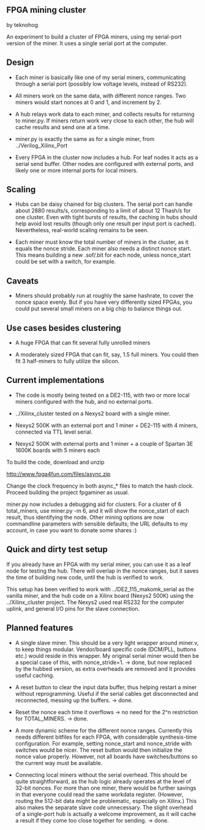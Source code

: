 FPGA mining cluster
-------------------

by teknohog

An experiment to build a cluster of FPGA miners, using my serial-port
version of the miner. It uses a single serial port at the computer.


Design
------

* Each miner is basically like one of my serial miners, communicating
  through a serial port (possibly low voltage levels, instead of
  RS232).

* All miners work on the same data, with different nonce ranges. Two
  miners would start nonces at 0 and 1, and increment by 2.

* A hub relays work data to each miner, and collects results for
  returning to miner.py. If miners return work very close to each
  other, the hub will cache results and send one at a time.
 
* miner.py is exactly the same as for a single miner, from
  ../Verilog_Xilinx_Port

* Every FPGA in the cluster now includes a hub. For leaf nodes it acts
  as a serial send buffer. Other nodes are configured with external
  ports, and likely one or more internal ports for local miners.


Scaling
-------

* Hubs can be daisy chained for big clusters. The serial port can
  handle about 2880 results/s, corresponding to a limit of about 12
  Thash/s for one cluster. Even with tight bursts of results, the
  caching in hubs should help avoid lost results (though only one
  result per input port is cached). Nevertheless, real-world scaling
  remains to be seen.

* Each miner must know the total number of miners in the cluster, as
  it equals the nonce stride. Each miner also needs a distinct nonce
  start. This means building a new .sof/.bit for each node, unless
  nonce_start could be set with a switch, for example.


Caveats
-------

* Miners should probably run at roughly the same hashrate, to cover
  the nonce space evenly. But if you have very differently sized
  FPGAs, you could put several small miners on a big chip to balance
  things out.


Use cases besides clustering
----------------------------

* A huge FPGA that can fit several fully unrolled miners

* A moderately sized FPGA that can fit, say, 1.5 full miners. You
  could then fit 3 half-miners to fully utilize the silicon.


Current implementations
-----------------------

* The code is mostly being tested on a DE2-115, with two or more local
  miners configured with the hub, and no external ports.

* ../Xilinx_cluster tested on a Nexys2 board with a single miner.

* Nexys2 500K with an external port and 1 miner + DE2-115 with 4
  miners, connected via TTL level serial.

* Nexys2 500K with external ports and 1 miner + a couple of Spartan 3E
  1600K boards with 5 miners each

To build the code, download and unzip

http://www.fpga4fun.com/files/async.zip

Change the clock frequency in both async_* files to match the hash
clock. Proceed building the project fpgaminer as usual.

miner.py now includes a debugging aid for clusters. For a cluster of 6
total_miners, use miner.py -m 6, and it will show the nonce_start of
each result, thus identifying the node. Other mining options are now
commandline parameters with sensible defaults; the URL defaults to my
account, in case you want to donate some shares :)


Quick and dirty test setup
--------------------------

If you already have an FPGA with my serial miner, you can use it as a
leaf node for testing the hub. There will overlap in the nonce ranges,
but it saves the time of building new code, until the hub is verified
to work.

This setup has been verified to work with ../DE2_115_makomk_serial as
the vanilla miner, and the hub code on a Xilinx board (Nexys2 500K)
using the ../Xilinx_cluster project. The Nexys2 used real RS232 for
the computer uplink, and general I/O pins for the slave connection.


Planned features
----------------

* A single slave miner. This should be a very light wrapper around
  miner.v, to keep things modular. Vendor/board specific code
  (DCM/PLL, buttons etc.)  would reside in this wrapper. My original
  serial miner would then be a special case of this, with
  nonce_stride=1. -> done, but now replaced by the hubbed version, as
  extra overheads are removed and it provides useful caching.

* A reset button to clear the input data buffer, thus helping restart
  a miner without reprogramming. Useful if the serial cables get
  disconnected and reconnected, messing up the buffers. -> done.

* Reset the nonce each time it overflows -> no need for the 2^n
  restriction for TOTAL_MINERS. -> done.

* A more dynamic scheme for the different nonce ranges. Currently this
  needs different bitfiles for each FPGA, with considerable
  synthesis-time configuration. For example, setting nonce_start and
  nonce_stride with switches would be nicer. The reset button would
  then initialize the nonce value properly. However, not all boards
  have switches/buttons so the current way must be available.

* Connecting local miners without the serial overhead. This should be
  quite straightforward, as the hub logic already operates at the
  level of 32-bit nonces. For more than one miner, there would be
  further savings in that everyone could read the same workdata
  register. (However, routing the 512-bit data might be problematic,
  especially on Xilinx.) This also makes the separate slave code
  unnecessary. The slight overhead of a single-port hub is actually a
  welcome improvement, as it will cache a result if they come too
  close together for sending. -> done.
